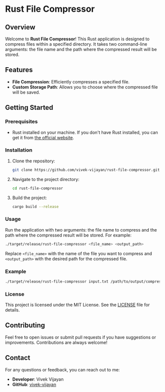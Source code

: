 # Rust File Compressor

## Overview

Welcome to **Rust File Compressor**! This Rust application is designed to compress files within a specified directory. It takes two command-line arguments: the file name and the path where the compressed result will be stored.

## Features

- **File Compression**: Efficiently compresses a specified file.
- **Custom Storage Path**: Allows you to choose where the compressed file will be saved.

## Getting Started

### Prerequisites

- Rust installed on your machine. If you don't have Rust installed, you can get it from [the official website](https://www.rust-lang.org/tools/install).

### Installation

1. Clone the repository:
   ```bash
   git clone https://github.com/vivek-vijayan/rust-file-compressor.git
   ```

2. Navigate to the project directory:
   ```bash
   cd rust-file-compressor
   ```

3. Build the project:
   ```bash
   cargo build --release
   ```

### Usage

Run the application with two arguments: the file name to compress and the path where the compressed result will be stored. For example:

```bash
./target/release/rust-file-compressor <file_name> <output_path>
```

Replace `<file_name>` with the name of the file you want to compress and `<output_path>` with the desired path for the compressed file.

### Example

```bash
./target/release/rust-file-compressor input.txt /path/to/output/compressed_file.zip
```

### License

This project is licensed under the MIT License. See the [LICENSE](LICENSE) file for details.

## Contributing

Feel free to open issues or submit pull requests if you have suggestions or improvements. Contributions are always welcome!

## Contact

For any questions or feedback, you can reach out to me:

- **Developer**: Vivek Vijayan
- **GitHub**: [vivek-vijayan](https://github.com/vivek-vijayan/)
